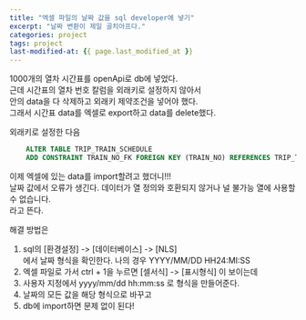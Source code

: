 ```yaml
---
title: "엑셀 파일의 날짜 값을 sql developer에 넣기"
excerpt: "날짜 변환이 제일 골치아프다."
categories: project
tags: project
last-modified-at: {{ page.last_modified_at }}
---
```


1000개의 열차 시간표를 openApi로 db에 넣었다.  
근데 시간표의 열차 번호 칼럼을 외래키로 설정하지 않아서  
안의 data을 다 삭제하고 외래키 제약조건을 넣어야 했다.  
그래서 시간표 data를 엑셀로 export하고 data를 delete했다.  

외래키로 설정한 다음 
```sql
    ALTER TABLE TRIP_TRAIN_SCHEDULE
    ADD CONSTRAINT TRAIN_NO_FK FOREIGN KEY (TRAIN_NO) REFERENCES TRIP_TRAIN (TRAIN_NO);
```
이제 엑셀에 있는 data를 import할려고 했더니!!!  
날짜 값에서 오류가 생긴다.
데이터가 열 정의와 호환되지 않거나 널 불가능 열에 사용할 수 없습니다.  
라고 뜬다.  

해결 방법은  
1. sql의 [환경설정] -> [데이터베이스] -> [NLS]  
에서 날짜 형식을 확인한다. 나의 경우 YYYY/MM/DD HH24:MI:SS  
2. 엑셀 파일로 가서 ctrl + 1을 누르면 [셀서식] -> [표시형식] 이 보이는데  
3. 사용자 지정에서 yyyy/mm/dd hh:mm:ss 로 형식을 만들어준다.  
4. 날짜의 모든 값을 해당 형식으로 바꾸고  
5. db에 import하면 문제 없이 된다!